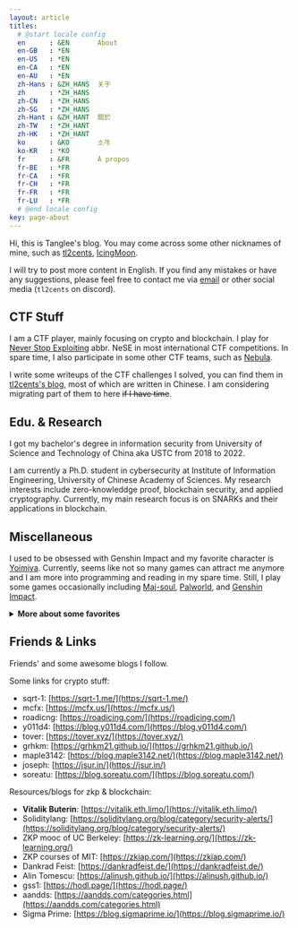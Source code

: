 ```yaml
---
layout: article
titles:
  # @start locale config
  en      : &EN       About
  en-GB   : *EN
  en-US   : *EN
  en-CA   : *EN
  en-AU   : *EN
  zh-Hans : &ZH_HANS  关于
  zh      : *ZH_HANS
  zh-CN   : *ZH_HANS
  zh-SG   : *ZH_HANS
  zh-Hant : &ZH_HANT  關於
  zh-TW   : *ZH_HANT
  zh-HK   : *ZH_HANT
  ko      : &KO       소개
  ko-KR   : *KO
  fr      : &FR       À propos
  fr-BE   : *FR
  fr-CA   : *FR
  fr-CH   : *FR
  fr-FR   : *FR
  fr-LU   : *FR
  # @end locale config
key: page-about
---
```


Hi, this is Tanglee's blog. You may come across some other nicknames of mine, such as [tl2cents](https://github.com/tl2cents), [IcingMoon](https://cryptohack.org/user/IcingMoon/).

I will try to post more content in English. If you find any mistakes or have any suggestions, please feel free to contact me via [email](caxulasaela@outlook.com) or other social media (`tl2cents` on discord).

## CTF Stuff

I am a CTF player, mainly focusing on crypto and blockchain. I play for [Never Stop Exploiting](https://nese.team/) abbr. NeSE in most international CTF competitions. In spare time, I also participate in some other CTF teams, such as [Nebula](https://ctftime.org/team/168863/).

I write some writeups of the CTF challenges I solved, you can find them in [tl2cents's blog](https://tl2cents.github.io/), most of which are written in Chinese. I am considering migrating part of them to here ~~if I have time~~.

## Edu. & Research

I got my bachelor's degree in information security from University of Science and Technology of China aka USTC from 2018 to 2022.

I am currently a Ph.D. student in cybersecurity at Institute of Information Engineering, University of Chinese Academy of Sciences. My research interests include zero-knowleddge proof, blockchain security, and applied cryptography. Currently, my main research focus is on SNARKs and their applications in blockchain.

## Miscellaneous

I used to be obsessed with Genshin Impact and my favorite character is [Yoimiya](https://genshin.hoyoverse.com/en/character/inazuma?char=2). Currently, seems like not so many games can attract me anymore and I am more into programming and reading in my spare time. Still, I play some games occasionally including [Maj-soul](https://www.maj-soul.com/), [Palworld](https://store.steampowered.com/app/1623730/Palworld/), and [Genshin Impact](https://genshin.mihoyo.com/en/).

<details>
<summary><b>More about some favorites</b></summary>
<ul>
  <li>
    Songs recently falling into: <a href="https://www.youtube.com/watch?v=-h_yBTriuaY">24/7,365</a>
    <br>
    <iframe width="560" height="315" src="https://www.youtube.com/embed/-h_yBTriuaY?si=HjH467Vbo16TiH-J" title="YouTube video player" frameborder="0" allow="accelerometer; autoplay; clipboard-write; encrypted-media; gyroscope; picture-in-picture; web-share" referrerpolicy="strict-origin-when-cross-origin" allowfullscreen></iframe>
  </li>
  <li>
    Favorite Band: <a href="https://www.coldplay.com/">Coldplay</a>
    <br>
    <iframe width="560" height="315" src="https://www.youtube-nocookie.com/embed/igG7kfjTvVQ?si=gP4JbqTCRqZUNAdb" title="YouTube video player" frameborder="0" allow="accelerometer; autoplay; clipboard-write; encrypted-media; gyroscope; picture-in-picture; web-share" referrerpolicy="strict-origin-when-cross-origin" allowfullscreen></iframe>
  </li>
  <li>
    Favorite Male Singer: <a href="https://www.youtube.com/channel/UCYrPdQonkZ4sTE7_u14zVjg">Jay Chou</a>
    <br>
    <iframe width="560" height="315" src="https://www.youtube.com/embed/C12-p5eXPEw?si=QzjKCXGD6Pu7j3en" title="YouTube video player" frameborder="0" allow="accelerometer; autoplay; clipboard-write; encrypted-media; gyroscope; picture-in-picture; web-share" referrerpolicy="strict-origin-when-cross-origin" allowfullscreen></iframe>
    <!-- <iframe width="560" height="315" src="https://www.youtube.com/embed/IoCoIxkGkVw?si=vPnvDN1xdl0VNaVr" title="YouTube video player" frameborder="0" allow="accelerometer; autoplay; clipboard-write; encrypted-media; gyroscope; picture-in-picture; web-share" referrerpolicy="strict-origin-when-cross-origin" allowfullscreen></iframe> -->
  </li>
  <li>
    Favorite Female Singer: <a href="https://www.taylorswift.com/">Taylor Swift</a>
    <br>
    <iframe width="560" height="315" src="https://www.youtube.com/embed/HecuCs2qVlY?si=3GvX3GC5lqc6kYZX" title="YouTube video player" frameborder="0" allow="accelerometer; autoplay; clipboard-write; encrypted-media; gyroscope; picture-in-picture; web-share" referrerpolicy="strict-origin-when-cross-origin" allowfullscreen></iframe>
    <!-- <iframe width="560" height="315" src="https://www.youtube.com/embed/cMPEd8m79Hw?si=ZVJAwmO8tVkl8qjL" title="YouTube video player" frameborder="0" allow="accelerometer; autoplay; clipboard-write; encrypted-media; gyroscope; picture-in-picture; web-share" referrerpolicy="strict-origin-when-cross-origin" allowfullscreen></iframe> -->
  </li>
  <li>
    Favorite Movies: <a href="https://www.imdb.com/title/tt0046250/">Roman Holiday</a> by William Wyler, <a href="https://www.imdb.com/title/tt0146271/">April Story</a> by Shunji Iwai, <a href="https://www.imdb.com/title/tt0120731/">The Legend of 1900</a> by Giuseppe Tornatore...
  </li>
</ul>
</details>

## Friends & Links

Friends' and some awesome blogs I follow.

Some links for crypto stuff:

- sqrt-1: [https://sqrt-1.me/](https://sqrt-1.me/)
- mcfx: [https://mcfx.us/](https://mcfx.us/)
- roadicng: [https://roadicing.com/](https://roadicing.com/)
- y011d4: [https://blog.y011d4.com/](https://blog.y011d4.com/)
- tover: [https://tover.xyz/](https://tover.xyz/)
- grhkm: [https://grhkm21.github.io/](https://grhkm21.github.io/)
- maple3142: [https://blog.maple3142.net/](https://blog.maple3142.net/)
- joseph: [https://jsur.in/](https://jsur.in/)
- soreatu: [https://blog.soreatu.com/](https://blog.soreatu.com/)


Resources/blogs for zkp & blockchain:

- **Vitalik Buterin**: [https://vitalik.eth.limo/](https://vitalik.eth.limo/)
- Soliditylang: [https://soliditylang.org/blog/category/security-alerts/](https://soliditylang.org/blog/category/security-alerts/)
- ZKP mooc of UC Berkeley: [https://zk-learning.org/](https://zk-learning.org/)
- ZKP courses of MIT: [https://zkiap.com/](https://zkiap.com/)
- Dankrad Feist: [https://dankradfeist.de/](https://dankradfeist.de/)
- Alin Tomescu: [https://alinush.github.io/](https://alinush.github.io/)
- gss1: [https://hodl.page/](https://hodl.page/)
- aandds: [https://aandds.com/categories.html](https://aandds.com/categories.html)
- Sigma Prime: [https://blog.sigmaprime.io/](https://blog.sigmaprime.io/)
